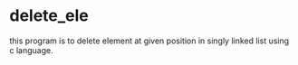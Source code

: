 # delete_ele
this program is to delete element at given position in singly linked list using c language.
